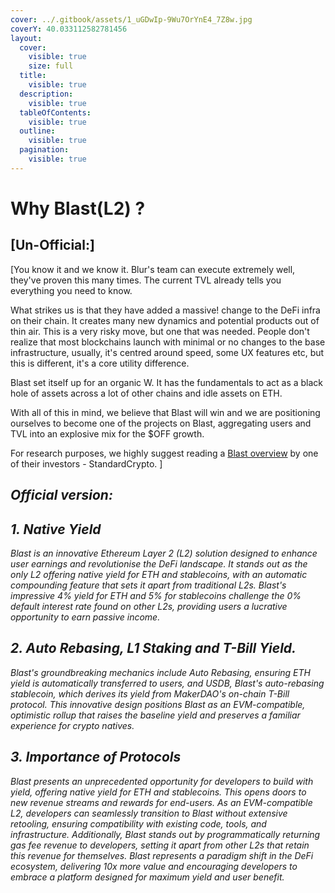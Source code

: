 ```yaml
---
cover: ../.gitbook/assets/1_uGDwIp-9Wu7OrYnE4_7Z8w.jpg
coverY: 40.033112582781456
layout:
  cover:
    visible: true
    size: full
  title:
    visible: true
  description:
    visible: true
  tableOfContents:
    visible: true
  outline:
    visible: true
  pagination:
    visible: true
---
```


# Why Blast(L2) ?

## \[Un-Official:]

\[You know it and we know it. Blur's team can execute extremely well, they've proven this many times.  The current TVL already tells you everything you need to know.

What strikes us is that they have added a massive! change to the DeFi infra on their chain. It creates many new dynamics and potential products out of thin air. This is a very risky move, but one that was needed. People don't realize that most blockchains launch with minimal or no changes to the base infrastructure, usually, it's centred around speed, some UX features etc, but this is different, it's a core utility difference.

Blast set itself up for an organic W. It has the fundamentals to act as a black hole of assets across a lot of other chains and idle assets on ETH.&#x20;

With all of this in mind, we believe that Blast will win and we are positioning ourselves to become one of the projects on Blast, aggregating users and TVL into an explosive mix for the $OFF growth.

For research purposes, we highly suggest reading a [Blast overview](https://www.standardcrypto.vc/thoughts/blast-the-layer-two-opportunity/) by one of their investors - StandardCrypto. ]

## _Official version:_&#x20;

## _1. Native Yield_

_Blast is an innovative Ethereum Layer 2 (L2) solution designed to enhance user earnings and revolutionise the DeFi landscape. It stands out as the only L2 offering native yield for ETH and stablecoins, with an automatic compounding feature that sets it apart from traditional L2s. Blast's impressive 4% yield for ETH and 5% for stablecoins challenge the 0% default interest rate found on other L2s, providing users a lucrative opportunity to earn passive income._

## _2. Auto Rebasing, L1 Staking and T-Bill Yield._

_Blast's groundbreaking mechanics include Auto Rebasing, ensuring ETH yield is automatically transferred to users, and USDB, Blast's auto-rebasing stablecoin, which derives its yield from MakerDAO's on-chain T-Bill protocol. This innovative design positions Blast as an EVM-compatible, optimistic rollup that raises the baseline yield and preserves a familiar experience for crypto natives._

## _3. Importance of Protocols_

_Blast presents an unprecedented opportunity for developers to build with yield, offering native yield for ETH and stablecoins. This opens doors to new revenue streams and rewards for end-users. As an EVM-compatible L2, developers can seamlessly transition to Blast without extensive retooling, ensuring compatibility with existing code, tools, and infrastructure. Additionally, Blast stands out by programmatically returning gas fee revenue to developers, setting it apart from other L2s that retain this revenue for themselves. Blast represents a paradigm shift in the DeFi ecosystem, delivering 10x more value and encouraging developers to embrace a platform designed for maximum yield and user benefit._
